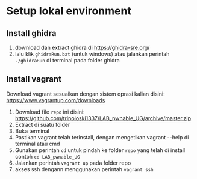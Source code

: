 # Setup lokal environment

## Install ghidra

1. download dan extract ghidra di https://ghidra-sre.org/
2. lalu klik `ghidraRun.bat` (untuk windows) atau jalankan perintah `./ghidraRun` di terminal pada folder ghidra 

## Install vagrant 

Download vagrant sesuaikan dengan sistem oprasi kalian
disini: https://www.vagrantup.com/downloads

1. Download file `repo` ini disini: https://github.com/tripoloski1337/LAB_pwnable_UG/archive/master.zip
2. Extract di suatu folder
3. Buka terminal
4. Pastikan vagrant telah terinstall, dengan mengetikan vagrant --help di terminal atau cmd
5. Gunakan perintah `cd` untuk pindah ke folder `repo` yang telah di install contoh `cd LAB_pwnable_UG`
6. Jalankan perintah `vagrant up` pada folder repo 
7. akses ssh dengann menggunakan perintah `vagrant ssh`

